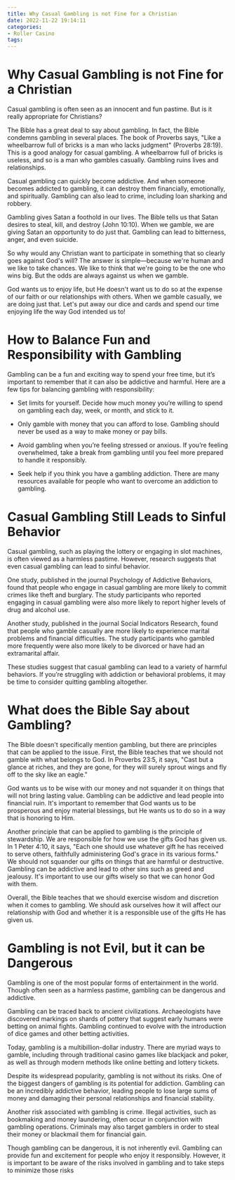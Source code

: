 ```yaml
---
title: Why Casual Gambling is not Fine for a Christian
date: 2022-11-22 19:14:11
categories:
- Roller Casino
tags:
---
```



# Why Casual Gambling is not Fine for a Christian

Casual gambling is often seen as an innocent and fun pastime. But is it really appropriate for Christians?

The Bible has a great deal to say about gambling. In fact, the Bible condemns gambling in several places. The book of Proverbs says, "Like a wheelbarrow full of bricks is a man who lacks judgment" (Proverbs 28:19). This is a good analogy for casual gambling. A wheelbarrow full of bricks is useless, and so is a man who gambles casually. Gambling ruins lives and relationships.

Casual gambling can quickly become addictive. And when someone becomes addicted to gambling, it can destroy them financially, emotionally, and spiritually. Gambling can also lead to crime, including loan sharking and robbery.

Gambling gives Satan a foothold in our lives. The Bible tells us that Satan desires to steal, kill, and destroy (John 10:10). When we gamble, we are giving Satan an opportunity to do just that. Gambling can lead to bitterness, anger, and even suicide.

So why would any Christian want to participate in something that so clearly goes against God's will? The answer is simple—because we're human and we like to take chances. We like to think that we're going to be the one who wins big. But the odds are always against us when we gamble.

God wants us to enjoy life, but He doesn't want us to do so at the expense of our faith or our relationships with others. When we gamble casually, we are doing just that. Let's put away our dice and cards and spend our time enjoying life the way God intended us to!

# How to Balance Fun and Responsibility with Gambling

Gambling can be a fun and exciting way to spend your free time, but it’s important to remember that it can also be addictive and harmful. Here are a few tips for balancing gambling with responsibility:

* Set limits for yourself. Decide how much money you’re willing to spend on gambling each day, week, or month, and stick to it.

* Only gamble with money that you can afford to lose. Gambling should never be used as a way to make money or pay bills.

* Avoid gambling when you’re feeling stressed or anxious. If you’re feeling overwhelmed, take a break from gambling until you feel more prepared to handle it responsibly.

* Seek help if you think you have a gambling addiction. There are many resources available for people who want to overcome an addiction to gambling.

# Casual Gambling Still Leads to Sinful Behavior

Casual gambling, such as playing the lottery or engaging in slot machines, is often viewed as a harmless pastime. However, research suggests that even casual gambling can lead to sinful behavior.

One study, published in the journal Psychology of Addictive Behaviors, found that people who engage in casual gambling are more likely to commit crimes like theft and burglary. The study participants who reported engaging in casual gambling were also more likely to report higher levels of drug and alcohol use.

Another study, published in the journal Social Indicators Research, found that people who gamble casually are more likely to experience marital problems and financial difficulties. The study participants who gambled more frequently were also more likely to be divorced or have had an extramarital affair.

These studies suggest that casual gambling can lead to a variety of harmful behaviors. If you’re struggling with addiction or behavioral problems, it may be time to consider quitting gambling altogether.

# What does the Bible Say about Gambling?

The Bible doesn't specifically mention gambling, but there are principles that can be applied to the issue. First, the Bible teaches that we should not gamble with what belongs to God. In Proverbs 23:5, it says, "Cast but a glance at riches, and they are gone, for they will surely sprout wings and fly off to the sky like an eagle."

God wants us to be wise with our money and not squander it on things that will not bring lasting value. Gambling can be addictive and lead people into financial ruin. It's important to remember that God wants us to be prosperous and enjoy material blessings, but He wants us to do so in a way that is honoring to Him.

Another principle that can be applied to gambling is the principle of stewardship. We are responsible for how we use the gifts God has given us. In 1 Peter 4:10, it says, "Each one should use whatever gift he has received to serve others, faithfully administering God's grace in its various forms." We should not squander our gifts on things that are harmful or destructive. Gambling can be addictive and lead to other sins such as greed and jealousy. It's important to use our gifts wisely so that we can honor God with them.

Overall, the Bible teaches that we should exercise wisdom and discretion when it comes to gambling. We should ask ourselves how it will affect our relationship with God and whether it is a responsible use of the gifts He has given us.

# Gambling is not Evil, but it can be Dangerous

Gambling is one of the most popular forms of entertainment in the world. Though often seen as a harmless pastime, gambling can be dangerous and addictive.

Gambling can be traced back to ancient civilizations. Archaeologists have discovered markings on shards of pottery that suggest early humans were betting on animal fights. Gambling continued to evolve with the introduction of dice games and other betting activities.

Today, gambling is a multibillion-dollar industry. There are myriad ways to gamble, including through traditional casino games like blackjack and poker, as well as through modern methods like online betting and lottery tickets.

Despite its widespread popularity, gambling is not without its risks. One of the biggest dangers of gambling is its potential for addiction. Gambling can be an incredibly addictive behavior, leading people to lose large sums of money and damaging their personal relationships and financial stability.

Another risk associated with gambling is crime. Illegal activities, such as bookmaking and money laundering, often occur in conjunction with gambling operations. Criminals may also target gamblers in order to steal their money or blackmail them for financial gain.

Though gambling can be dangerous, it is not inherently evil. Gambling can provide fun and excitement for people who enjoy it responsibly. However, it is important to be aware of the risks involved in gambling and to take steps to minimize those risks